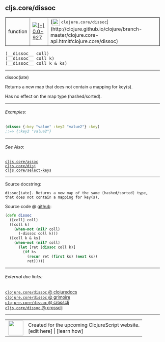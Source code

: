 ## cljs.core/dissoc



 <table border="1">
<tr>
<td>function</td>
<td><a href="https://github.com/cljsinfo/cljs-api-docs/tree/0.0-927"><img valign="middle" alt="[+] 0.0-927" title="Added in 0.0-927" src="https://img.shields.io/badge/+-0.0--927-lightgrey.svg"></a> </td>
<td>
[<img height="24px" valign="middle" src="http://i.imgur.com/1GjPKvB.png"> <samp>clojure.core/dissoc</samp>](http://clojure.github.io/clojure/branch-master/clojure.core-api.html#clojure.core/dissoc)
</td>
</tr>
</table>


 <samp>
(__dissoc__ coll)<br>
</samp>
 <samp>
(__dissoc__ coll k)<br>
</samp>
 <samp>
(__dissoc__ coll k & ks)<br>
</samp>

---

dissoc(iate)

Returns a new map that does not contain a mapping for key(s).

Has no effect on the map type (hashed/sorted).



---

###### Examples:

```clj
(dissoc {:key "value" :key2 "value2"} :key)
;;=> {:key2 "value2"}
```



---

###### See Also:

[`cljs.core/assoc`](../cljs.core/assoc.md)<br>
[`cljs.core/disj`](../cljs.core/disj.md)<br>
[`cljs.core/select-keys`](../cljs.core/select-keys.md)<br>

---


Source docstring:

```
dissoc[iate]. Returns a new map of the same (hashed/sorted) type,
that does not contain a mapping for key(s).
```


Source code @ [github](https://github.com/clojure/clojurescript/blob/r2311/src/cljs/cljs/core.cljs#L1218-L1230):

```clj
(defn dissoc
  ([coll] coll)
  ([coll k]
    (when-not (nil? coll)
      (-dissoc coll k)))
  ([coll k & ks]
    (when-not (nil? coll)
      (let [ret (dissoc coll k)]
        (if ks
          (recur ret (first ks) (next ks))
          ret)))))
```

<!--
Repo - tag - source tree - lines:

 <pre>
clojurescript @ r2311
└── src
    └── cljs
        └── cljs
            └── <ins>[core.cljs:1218-1230](https://github.com/clojure/clojurescript/blob/r2311/src/cljs/cljs/core.cljs#L1218-L1230)</ins>
</pre>

-->

---



###### External doc links:

[`clojure.core/dissoc` @ clojuredocs](http://clojuredocs.org/clojure.core/dissoc)<br>
[`clojure.core/dissoc` @ grimoire](http://conj.io/store/v1/org.clojure/clojure/1.7.0-beta3/clj/clojure.core/dissoc/)<br>
[`clojure.core/dissoc` @ crossclj](http://crossclj.info/fun/clojure.core/dissoc.html)<br>
[`cljs.core/dissoc` @ crossclj](http://crossclj.info/fun/cljs.core.cljs/dissoc.html)<br>

---

 <table>
<tr><td>
<img valign="middle" align="right" width="48px" src="http://i.imgur.com/Hi20huC.png">
</td><td>
Created for the upcoming ClojureScript website.<br>
[edit here] | [learn how]
</td></tr></table>

[edit here]:https://github.com/cljsinfo/cljs-api-docs/blob/master/cljsdoc/cljs.core/dissoc.cljsdoc
[learn how]:https://github.com/cljsinfo/cljs-api-docs/wiki/cljsdoc-files

<!--

This information was too distracting to show to readers, but I'll leave it
commented here since it is helpful to:

- pretty-print the data used to generate this document
- and show how to retrieve that data



The API data for this symbol:

```clj
{:description "dissoc(iate)\n\nReturns a new map that does not contain a mapping for key(s).\n\nHas no effect on the map type (hashed/sorted).",
 :ns "cljs.core",
 :name "dissoc",
 :signature ["[coll]" "[coll k]" "[coll k & ks]"],
 :history [["+" "0.0-927"]],
 :type "function",
 :related ["cljs.core/assoc" "cljs.core/disj" "cljs.core/select-keys"],
 :full-name-encode "cljs.core/dissoc",
 :source {:code "(defn dissoc\n  ([coll] coll)\n  ([coll k]\n    (when-not (nil? coll)\n      (-dissoc coll k)))\n  ([coll k & ks]\n    (when-not (nil? coll)\n      (let [ret (dissoc coll k)]\n        (if ks\n          (recur ret (first ks) (next ks))\n          ret)))))",
          :title "Source code",
          :repo "clojurescript",
          :tag "r2311",
          :filename "src/cljs/cljs/core.cljs",
          :lines [1218 1230]},
 :examples [{:id "fd6ae9",
             :content "```clj\n(dissoc {:key \"value\" :key2 \"value2\"} :key)\n;;=> {:key2 \"value2\"}\n```"}],
 :full-name "cljs.core/dissoc",
 :clj-symbol "clojure.core/dissoc",
 :docstring "dissoc[iate]. Returns a new map of the same (hashed/sorted) type,\nthat does not contain a mapping for key(s)."}

```

Retrieve the API data for this symbol:

```clj
;; from Clojure REPL
(require '[clojure.edn :as edn])
(-> (slurp "https://raw.githubusercontent.com/cljsinfo/cljs-api-docs/catalog/cljs-api.edn")
    (edn/read-string)
    (get-in [:symbols "cljs.core/dissoc"]))
```

-->
